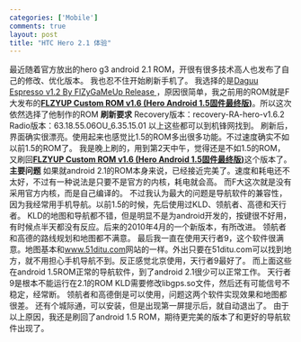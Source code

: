 ```yaml
--- 
categories: ['Mobile']
comments: true
layout: post
title: "HTC Hero 2.1 体验"
---
```

最近随着官方放出的hero g3 android 2.1 ROM，开很有很多技术高人也发布了自己的修改、优化版本。
我也忍不住开始刷新手机了。
我选择的是<span id="thread_137874"><a href="android-137874-1-1.html">Daguu Espresso v1.2 By FlZyGaMeUp Release </a></span>，原因很简单，我之前用的ROM就是F大发布的<span id="thread_56409"><a href="android-56409-1-1.html" style="font-weight: bold">FLZYUP Custom ROM v1.6 (Hero Android 1.5固件最终版)</a>。所以这次依然选择了他制作的ROM</span>
<strong><span>刷新要求</span></strong>
<span>Recovery版本：recovery-RA-hero-v1.6.2<br>
Radio版本：63.18.55.06OU_6.35.15.01</span>
<span>以上这些都可以到机锋网找到。</span>
<span>刷新后，界面确实很漂亮。使用起来也感觉比1.5的ROM多出很多功能。不过速度确实不如以前1.5的ROM了。</span>
<span>我是晚上刷的，用到第2天中午，觉得还是不如1.5的ROM，又刷回<span id="thread_56409"><a href="http://www.xinlogs.com/editor/fckeditor/editor/android-56409-1-1.html" style="font-weight: bold">FLZYUP Custom ROM v1.6 (Hero Android 1.5固件最终版)</a>这个版本了。</span></span>
<strong><span><span>主要问题</span></span></strong>
<span><span>如果就android 2.1的ROM本身来说，已经接近完美了。速度和耗电还不太好，不过有一种说法是只要不是官方的内核，耗电就会高。</span></span>
<span><span>而F大这次就是没有采用官方内核，而是自己编译的。</span></span>
<span><span>不过我认为最大的问题是导航软件的兼容性，因为我经常用手机导航。以前1.5的时候，先后使用过KLD、领航者、高德和天行者。</span></span>
<span><span>KLD的地图和导航都不错，但是明显不是为android开发的，按键很不好用，有时候点半天都没有反应。后来的2010年4月的一个新版本，有所改进。</span></span>
<span><span>领航者和高德的路线规划和地图都不满意。</span></span>
<span><span>最后我一直在使用天行者9，这个软件很满意。地图基本和<a href="http://www.51ditu.com">www.51ditu.com</a>网站的一样。外出只要在51ditu.com可以找到地方，就不用担心手机导航不到。反正感觉北京使用，天行者9最好了。</span></span>
<span><span>而上面这些在android 1.5ROM正常的导航软件，到了android 2.1很少可以正常工作。</span></span>
<span><span>天行者9是根本不能运行在2.1的ROM</span></span>
<span><span>KLD需要修改libgps.so文件，然后还有可能信号不稳定，经常断。</span></span>
<span><span>领航者和高德倒是可以使用，问题这两个软件实现效果和地图都很差。</span></span>
<span><span>还有个城际通，可以安装，但是出现第一屏提示后，就自动退出了。</span></span>
<span><span>由于以上原因，我还是刷回了android 1.5 ROM，期待更完美的版本了和更好的导航软件出现了。</span></span>
